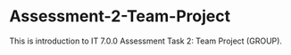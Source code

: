 # Assessment-2-Team-Project
This is introduction to IT 7.0.0 Assessment Task 2: Team Project (GROUP).
